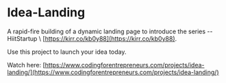 # Idea-Landing
A rapid-fire building of a dynamic landing page to introduce the series -- HiitStartup \\ [https://kirr.co/kb0y88](https://kirr.co/kb0y88). 

Use this project to launch your idea today. 

Watch here: [https://www.codingforentrepreneurs.com/projects/idea-landing/](https://www.codingforentrepreneurs.com/projects/idea-landing/)
